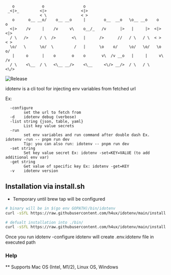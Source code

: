 ```
   o            o                 o                                         
 _<|>_         <|>               <|>                                        
               < \               < >                                        
   o      o__ __o/    o__ __o     |        o__  __o   \o__ __o    o      o  
  <|>    /v     |    /v     v\    o__/_   /v      |>   |     |>  <|>    <|> 
  / \   />     / \  />       <\   |      />      //   / \   / \  < >    < > 
  \o/   \      \o/  \         /   |      \o    o/     \o/   \o/   \o    o/  
   |     o      |    o       o    o       v\  /v __o   |     |     v\  /v   
  / \    <\__  / \   <\__ __/>    <\__     <\/> __/>  / \   / \     <\/>    
``` 


![Release](https://github.com/h4ux/idotenv/actions/workflows/release.yml/badge.svg)

idotenv is a cli tool for injecting env variables from fetched url

Ex:

```
  -configure
        set the url to fetch from
  -d    idotenv debug (verbose)
  -list string {json, table, yaml}
        List key value secrets
  -run
        set env variables and run command after double dash Ex. idotenv -run -- pnpm run dev
        Tip: you can also run: idotenv -- pnpm run dev
  -set string
        Set key value secret Ex: idotenv -set=KEY=VALUE (to add additional env var)
  -get string
        Get value of specific key Ex: idotenv -get=KEY
  -v    idotenv version
```

## Installation via install.sh

* Temporary until brew tap will be configured

```bash
# binary will be in $(go env GOPATH)/bin/idotenv
curl -sSfL https://raw.githubusercontent.com/h4ux/idotenv/main/install.sh | sh -s -- -b $(go env GOPATH)/bin

# defualt installation into ./bin/
curl -sSfL https://raw.githubusercontent.com/h4ux/idotenv/main/install.sh | sh -s

```

Once you run idotenv -configure idotenv will create .env.idotenv file in executed path

### Help

** Supports Mac OS (Intel, M1/2), Linux OS, Windows
